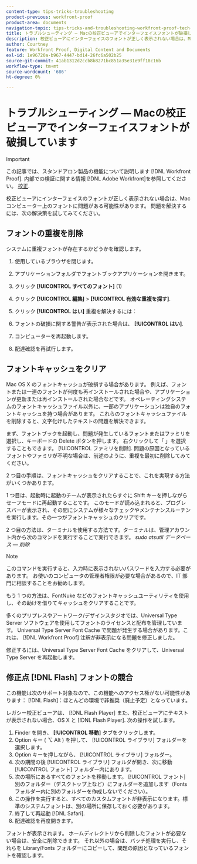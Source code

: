 ```yaml
---
content-type: tips-tricks-troubleshooting
product-previous: workfront-proof
product-area: documents
navigation-topic: tips-tricks-and-troubleshooting-workfront-proof-tech-corner
title: トラブルシューティング — Macの校正ビューアでインターフェイスフォントが破損しています
description: 校正ビューアにインターフェイスのフォントが正しく表示されない場合は、Macコンピューター上のフォントに問題がある可能性があります。 問題を解決するには、次の解決策を試してみてください — EDIT ME.
author: Courtney
feature: Workfront Proof, Digital Content and Documents
exl-id: 1e96720a-b967-4447-bd14-26fc6a502b25
source-git-commit: 41ab1312d2ccb8b8271bc851a35e31e9ff18c16b
workflow-type: tm+mt
source-wordcount: '686'
ht-degree: 0%

---
```


# トラブルシューティング — Macの校正ビューアでインターフェイスフォントが破損しています

>[!IMPORTANT]
>
>この記事では、スタンドアロン製品の機能について説明します [!DNL Workfront Proof]. 内部での検証に関する情報 [!DNL Adobe Workfront]を参照してください。 [校正](../../../review-and-approve-work/proofing/proofing.md).

校正ビューアにインターフェイスのフォントが正しく表示されない場合は、Macコンピューター上のフォントに問題がある可能性があります。 問題を解決するには、次の解決策を試してみてください。

## フォントの重複を削除

システムに重複フォントが存在するかどうかを確認します。

1. 使用しているブラウザを閉じます。
1. アプリケーションフォルダでフォントブックアプリケーションを開きます。
1. クリック **[!UICONTROL すべてのフォント]** (1)
1. クリック **[!UICONTROL 編集]** > **[!UICONTROL 有効な重複を探す]**.

1. クリック **[!UICONTROL はい]** 重複を解決するには：
1. フォントの破損に関する警告が表示された場合は、 **[!UICONTROL はい]**.
1. コンピューターを再起動します。
1. 配達確認を再試行します。

## フォントキャッシュをクリア

Mac OS X のフォントキャッシュが破損する場合があります。 例えば、フォントまたは一連のフォントが何度も再インストールされた場合や、アプリケーションが更新または再インストールされた場合などです。 オペレーティングシステムのフォントキャッシュファイル以外に、一部のアプリケーションは独自のフォントキャッシュを持つ場合があります。 これらのフォントキャッシュファイルを削除すると、文字化けしたテキストの問題を解決できます。

まず、フォントブックを起動し、問題が発生しているフォントまたはファミリを選択し、キーボードの Delete ボタンを押します。 右クリックして「 」を選択することもできます。 [!UICONTROL ファミリを削除]. 問題の原因となっているフォントやファミリが不明な場合は、前述のように、重複を最初に削除してみてください。

2 つ目の手順は、フォントキャッシュをクリアすることで、これを実現する方法がいくつかあります。

1 つ目は、起動時に起動のチームが表示されたらすぐに Shift キーを押しながらセーフモードに再起動することです。 このモードが読み込まれると、プログレスバーが表示され、その間にシステムが様々なチェックやメンテナンスルーチンを実行します。その一つがフォントキャッシュのクリアです。

2 つ目の方法は、ターミナルを使用する方法です。ターミナルは、管理アカウント内から次のコマンドを実行することで実行できます。 *sudo atsutil データベース — 削除*

>[!NOTE]
>
>このコマンドを実行すると、入力時に表示されないパスワードを入力する必要があります。 お使いのコンピュータの管理者権限が必要な場合があるので、IT 部門に相談することをお勧めします。

もう 1 つの方法は、FontNuke などのフォントキャッシュユーティリティを使用し、その助けを借りてキャッシュをクリアすることです。

多くのプリプレスやアートワーク/デザインスタジオでは、Universal Type Server ソフトウェアを使用してフォントのライセンスと配布を管理しています。 Universal Type Server Font Cache で問題が発生する場合があります。これは、 [!DNL Workfront Proof] 注釈が非表示になる問題を修正しました。

修正するには、Universal Type Server Font Cache をクリアして、Universal Type Server を再起動します。

## 修正点 [!DNL Flash] フォントの競合

この機能は次のサポート対象なので、この機能へのアクセス権がない可能性があります： [!DNL Flash]：ほとんどの環境で非推奨（廃止予定）となっています。

レガシー校正ビューアは、 [!DNL Flash Player] また、校正ビューアにテキストが表示されない場合、OS X と [!DNL Flash Player]. 次の操作を試します。

1. Finder を開き、 **[!UICONTROL 移動]** タブをクリックします。
1. Option キー ( ⌥ Alt ) を押して、 [!UICONTROL ライブラリ] フォルダーを選択します。
1. Option キーを押しながら、 [!UICONTROL ライブラリ] フォルダー。
1. 次の期間の後 [!UICONTROL ライブラリ] フォルダが開き、次に移動 [!UICONTROL フォント] フォルダー内にあります。
1. 次の場所にあるすべてのフォントを移動します。 [!UICONTROL フォント] 別のフォルダー（デスクトップ上など）にフォルダーを追加します（Fonts フォルダー内に別のフォルダーを作成しないでください）。
1. この操作を実行すると、すべてのカスタムフォントが非表示になります。標準のシステムフォントは、別の場所に保存しておく必要があります。
1. 終了して再起動 [!DNL Safari].
1. 配達確認を再度開きます。

フォントが表示されます。 ホームディレクトリから削除したフォントが必要ない場合は、安全に削除できます。 それ以外の場合は、バッチ処理を実行し、それらを Library/Fonts フォルダーにコピーして、問題の原因となっているフォントを確認します。
